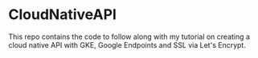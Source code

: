 # CloudNativeAPI
This repo contains the code to follow along with my tutorial on creating a cloud native API with GKE, Google Endpoints and SSL via Let's Encrypt.
